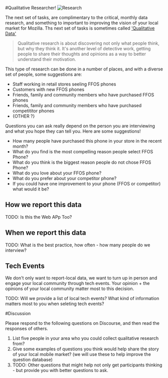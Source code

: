 
#Qualitative Researcher!
![Research](http://www.tehcute.com/pics/201107/Red-panda.jpg)

The next set of tasks, are complimentary to the critical, monthly data research, and something to important to improving the vision of your local market for Mozilla. Ths next set of tasks is sometimes called ['Qualitative Data'](http://en.wikipedia.org/wiki/Qualitative_research)

> Qualitative research is about discovering not only what people think, but why they think it.  It's another level of detective work, getting people to share their thoughts and opinions as a way to better understand their motivation.

This type of research can be done in a number of places, and with a diverse set of people, some suggestions are:

* Staff working in retail stores seeling FFOS phones
* Customers with new FFOS phones
* Friends, family and community members who have purchased FFOS phones
* Friends, family and community members who have purchased competititor phones
* {OTHER ?}

Questions you can ask really depend on the person you are interviewing and what you hope they can tell you.  Here are some suggestions!

* How many people have purchased this phone in your store in the recent month?
* What do you find is the most compelling reason people select FFOS Phone?
* What do you think is the biggest reason people do not chose FFOS Phone?
* What do you love about your FFOS phone?
* What do you prefer about your competitor phone?
* If you could have one improvement to your phone (FFOS or competitor) what would it be?

## How we report this data

TODO:  Is this the Web APp Too?

## When we report this data

TODO:  What is the best practice, how often - how many people do we interview?


## Tech Events 

We don't only want to report-local data, we want to turn up in person and engage your local community through tech events.   Your opinion + the opinions of your local community matter most to this decision.

TODO:  Will we provide a list of local tech events?  What kind of information matters most to you when seleting tech events?

#Discussion

Please respond to the following questions on Discourse, and then read the responses of others.

1. List five people in your area who you could collect qualitative research from?
2.  Give some examples of questions you think would help share the story of your local mobile market?  (we will use these to help improve the question database)
3. TODO: Other questions that might help not only get participants thinking - but provide you with better questions to ask.

